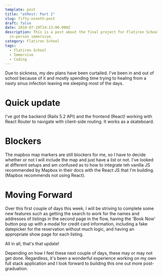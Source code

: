 ```yaml
---
template: post
title: "atRest: Part 2"
slug: fifty-nineth-post
draft: false
date: 2018-07-29T14:13:00.000Z
description: This is a post about the final project for Flatiron School's
  in-person immersive.
category: Flatiron School
tags:
  - Flatiron School
  - Immersive
  - Coding
---
```


Due to sickness, my dev plans have been curtailed. I've been in and out of school because of it and mostly spending time trying to healing from a nasty sinus infection leaving me sleeping most of the days.  

# Quick update

I've got the backend (Rails 5.2 API) and the frontend (React) working with React Router to navigate with client-side routing. It works as a skateboard. 

# Blockers 

The mapbox map markers are still blockers for me, so I have to decide whether or not I will include the map and just have a list or not. I've looked at different setups and am confused as to how to integrate teh vanilla JS recommended by Mapbox in their docs with the React JS that I'm building. 
(Mapbox recommends not using React). 

# Moving Forward 

Over this first couple of days this week, I will be striving to complete some new features such as getting the search to work for the names and addresses of listings in the second page in the flow, having the 'Book Now' button pop up with a modal for credit card information, including a fake datepicker for the reservation without much logic, and having an appropriate show page for each listing. 

All in all, that's that update!

Depending on how I feel these next couple of days, these may or may not get done. Regardless, it's been a wonderful experience working on my own full stack application and I look forward to building this one out more post-graduation. 




